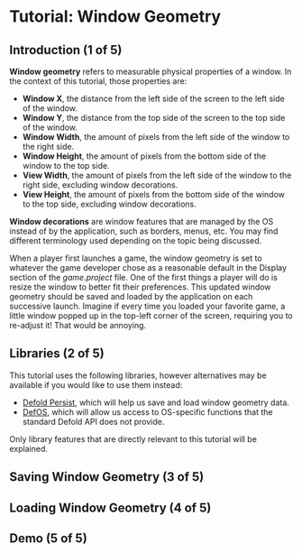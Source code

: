 # Tutorial: Window Geometry

## Introduction (1 of 5)

**Window geometry** refers to measurable physical properties of a window. In the context of this tutorial, those properties are:

* **Window X**, the distance from the left side of the screen to the left side of the window.
* **Window Y**, the distance from the top side of the screen to the top side of the window.
* **Window Width**, the amount of pixels from the left side of the window to the right side.
* **Window Height**, the amount of pixels from the bottom side of the window to the top side.
* **View Width**, the amount of pixels from the left side of the window to the right side, excluding window decorations.
* **View Height**, the amount of pixels from the bottom side of the window to the top side, excluding window decorations.

**Window decorations** are window features that are managed by the OS instead of by the application, such as borders, menus, etc. You may find different terminology used depending on the topic being discussed.

When a player first launches a game, the window geometry is set to whatever the game developer chose as a reasonable default in the Display section of the *game.project* file. One of the first things a player will do is resize the window to better fit their preferences. This updated window geometry should be saved and loaded by the application on each successive launch. Imagine if every time you loaded your favorite game, a little window popped up in the top-left corner of the screen, requiring you to re-adjust it! That would be annoying.

## Libraries (2 of 5)

This tutorial uses the following libraries, however alternatives may be available if you would like to use them instead:

* [Defold Persist](https://github.com/klaytonkowalski/defold-persist), which will help us save and load window geometry data.
* [DefOS](https://github.com/subsoap/defos), which will allow us access to OS-specific functions that the standard Defold API does not provide.

Only library features that are directly relevant to this tutorial will be explained.

## Saving Window Geometry (3 of 5)



## Loading Window Geometry (4 of 5)



## Demo (5 of 5)

